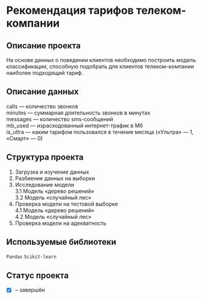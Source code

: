 # Рекомендация тарифов телеком-компании

## Описание проекта
На основе данных о поведении клиентов необходимо построить модель классификации, способную подобрать для клиентов телеком-компании наиболее подходящий тариф.

## Описание данных
сalls — количество звонков  
minutes — суммарная длительность звонков в минутах  
messages — количество sms-сообщений  
mb_used — израсходованный интернет-трафик в Мб  
is_ultra — каким тарифом пользовался в течение месяца («Ультра» — 1, «Смарт» — 0)  

## Структура проекта
1. Загрузка и изучение данных  
2. Разбиение данных на выборки  
3. Исследование модели  
3.1 Модель «дерево решений»  
3.2 Модель «случайный лес»  
4. Проверка модели на тестовой выборке  
4.1 Модель «дерево решений»  
4.2 Модель «случайный лес»   
5. Проверка модели на адекватность  

## Используемые библиотеки
`Pandas` `Scikit-learn`

## Статус проекта
- [x] – завершён